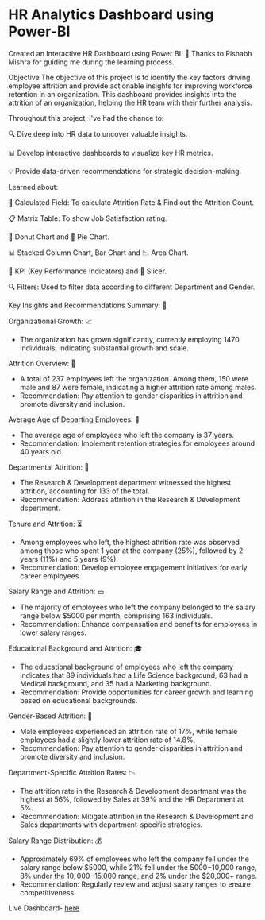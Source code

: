 # HR Analytics Dashboard using Power-BI
Created an Interactive HR Dashboard using Power BI.
🙏 Thanks to Rishabh Mishra for guiding me during the learning process.

Objective
The objective of this project is to identify the key factors driving employee attrition and provide actionable insights for improving workforce retention in an organization. This dashboard provides insights into the attrition of an organization, helping the HR team with their further analysis.

Throughout this project, I've had the chance to:

🔍 Dive deep into HR data to uncover valuable insights.

📊 Develop interactive dashboards to visualize key HR metrics.

💡 Provide data-driven recommendations for strategic decision-making.

Learned about:

🧮 Calculated Field: To calculate Attrition Rate & Find out the Attrition Count.

📋 Matrix Table: To show Job Satisfaction rating.

🍩 Donut Chart and 🥧 Pie Chart.

📊 Stacked Column Chart, Bar Chart and 📉 Area Chart.

🎯 KPI (Key Performance Indicators) and 🔀 Slicer.

🔍 Filters: Used to filter data according to different Department and Gender.

Key Insights and Recommendations Summary: 📌

Organizational Growth: 📈
 - The organization has grown significantly, currently employing 1470 individuals, indicating substantial growth and scale.

Attrition Overview: 💼
 - A total of 237 employees left the organization. Among them, 150 were male and 87 were female, indicating a higher attrition rate among males.
 - Recommendation: Pay attention to gender disparities in attrition and promote diversity and inclusion.

Average Age of Departing Employees: 🎂
 - The average age of employees who left the company is 37 years.
 - Recommendation: Implement retention strategies for employees around 40 years old.

Departmental Attrition: 🏢
 - The Research & Development department witnessed the highest attrition, accounting for 133 of the total.
 - Recommendation: Address attrition in the Research & Development department.

Tenure and Attrition: ⏳
 - Among employees who left, the highest attrition rate was observed among those who spent 1 year at the company (25%), followed by 2 years (11%) and 5 years (9%).
 - Recommendation: Develop employee engagement initiatives for early career employees.

Salary Range and Attrition: 💵
 - The majority of employees who left the company belonged to the salary range below $5000 per month, comprising 163 individuals.
 - Recommendation: Enhance compensation and benefits for employees in lower salary ranges.

Educational Background and Attrition: 🎓
 - The educational background of employees who left the company indicates that 89 individuals had a Life Science background, 63 had a Medical background, and 35 had a Marketing background.
 - Recommendation: Provide opportunities for career growth and learning based on educational backgrounds.

Gender-Based Attrition: 🚻
 - Male employees experienced an attrition rate of 17%, while female employees had a slightly lower attrition rate of 14.8%.
 - Recommendation: Pay attention to gender disparities in attrition and promote diversity and inclusion.

Department-Specific Attrition Rates: 📉
 - The attrition rate in the Research & Development department was the highest at 56%, followed by Sales at 39% and the HR Department at 5%.
 - Recommendation: Mitigate attrition in the Research & Development and Sales departments with department-specific strategies.

Salary Range Distribution: 💰
 - Approximately 69% of employees who left the company fell under the salary range below $5000, while 21% fell under the $5000-$10,000 range, 8% under the $10,000-$15,000 range, and 2% 
   under the $20,000+ range.
 - Recommendation: Regularly review and adjust salary ranges to ensure competitiveness.

Live Dashboard- [here](https://app.powerbi.com/view?r=eyJrIjoiODZkYmYyMTYtNTkyNC00NmU3LWIxMTgtZWZjODNlN2YwY2QwIiwidCI6ImM2ZTU0OWIzLTVmNDUtNDAzMi1hYWU5LWQ0MjQ0ZGM1YjJjNCJ9)





